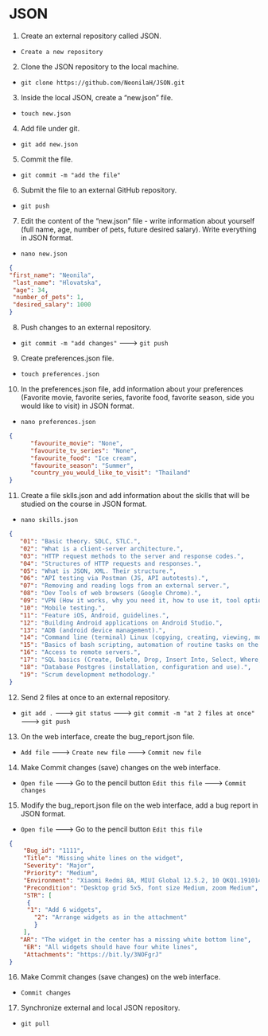 # JSON

1. Create an external repository called JSON.
- `Create a new repository`
 2. Clone the JSON repository to the local machine.
- `git clone https://github.com/NeonilaH/JSON.git`
 3. Inside the local JSON, create a “new.json” file.
- `touch new.json`
 4. Add file under git.
- `git add new.json`
 5. Commit the file.
- `git commit -m "add the file"`
 6. Submit the file to an external GitHub repository.
- `git push`
 7. Edit the content of the “new.json” file - write information about yourself (full name, age, number of pets, future desired salary). Write everything in JSON format.
- `nano new.json`
```json
{
"first_name": "Neonila",
 "last_name": "Hlovatska",
 "age": 34,
 "number_of_pets": 1,
 "desired_salary": 1000
}
```
 8. Push changes to an external repository.
- `git commit -m "add changes"`
---> `git push`
 9. Create preferences.json file.
- `touch preferences.json`
 10. In the preferences.json file, add information about your preferences (Favorite movie, favorite series, favorite food, favorite season, side you would like to visit) in JSON format.
- `nano preferences.json`
```json
{
      "favourite_movie": "None",
      "favourite_tv_series": "None",
      "favourite_food": "Ice cream",
      "favourite_season": "Summer",
      "country_you_would_like_to_visit": "Thailand"
}
```
 11. Create a file sklls.json and add information about the skills that will be studied on the course in JSON format.
 - `nano skills.json`
 ```json
{
    "01": "Basic theory. SDLC, STLC.",
    "02": "What is a client-server architecture.",
    "03": "HTTP request methods to the server and response codes.",
    "04": "Structures of HTTP requests and responses.",
    "05": "What is JSON, XML. Their structure.",
    "06": "API testing via Postman (JS, API autotests).",
    "07": "Removing and reading logs from an external server.",
    "08": "Dev Tools of web browsers (Google Chrome).",
    "09": "VPN (How it works, why you need it, how to use it, tool options)",
    "10": "Mobile testing.",
    "11": "Feature iOS, Android, guidelines.",
    "12": "Building Android applications on Android Studio.",
    "13": "ADB (android device management).",
    "14": "Command line (terminal) Linux (copying, creating, viewing, moving files on servers without a graphical interface).",
    "15": "Basics of bash scripting, automation of routine tasks on the server.",
    "16": "Access to remote servers.",
    "17": "SQL basics (Create, Delete, Drop, Insert Into, Select, Where, Join).",
    "18": "Database Postgres (installation, configuration and use).",
    "19": "Scrum development methodology."
 }
```
 12. Send 2 files at once to an external repository.
- `git add .`
---> `git status`
---> `git commit -m "at 2 files at once"`
---> `git push`
 13. On the web interface, create the bug_report.json file.
- `Add file`
---> `Create new file`
---> `Commit new file`
 14. Make Commit changes (save) changes on the web interface.
- `Open file`
---> Go to the pencil button `Edit this file`
---> `Commit changes`
 15. Modify the bug_report.json file on the web interface, add a bug report in JSON format.
- `Open file`
---> Go to the pencil button `Edit this file`
```json
{
    "Bug_id": "1111",
    "Title": "Missing white lines on the widget",
    "Severity": "Major",
    "Priority": "Medium",
    "Environment": "Xiaomi Redmi 8A, MIUI Global 12.5.2, 10 QKQ1.191014.001",
    "Precondition": "Desktop grid 5x5, font size Medium, zoom Medium",
    "STR": [
     {
     "1": "Add 6 widgets",
       "2": "Arrange widgets as in the attachment"
       }
    ],
   "AR": "The widget in the center has a missing white bottom line",
    "ER": "All widgets should have four white lines",
    "Attachments": "https://bit.ly/3NOFgrJ"
}
```
 16. Make Commit changes (save changes) on the web interface.
- `Commit changes`
 17. Synchronize external and local JSON repository.
- `git pull`
